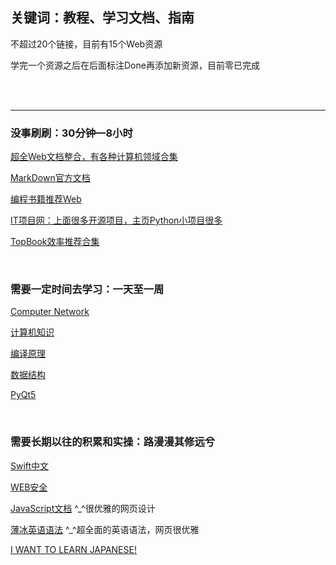 ## 关键词：教程、学习文档、指南

不超过20个链接，目前有15个Web资源

学完一个资源之后在后面标注Done再添加新资源，目前零已完成

<br>

<br>

********

### 没事刷刷：30分钟—8小时

[超全Web文档整合，有各种计算机领域合集](http://liuxuegang.site/book/Book/technical/#java)  

[MarkDown官方文档](https://markdown.com.cn/basic-syntax/line-breaks.html)

[编程书籍推荐Web](https://javaguide.cn/books/cs-basics.html#操作系统)  

[IT项目网：上面很多开源项目，主页Python小项目很多](https://www.itprojects.cn)  

[TopBook效率推荐合集](https://mp.weixin.qq.com/s/wnA7NFz3gxb5vtX_m6wykA)  

<br>

### 需要一定时间去学习：一天至一周

[Computer Network](https://lfool.gitbook.io/computer-network/di-yi-zhang-wang-luo-ji-chu-zhi-shi)  

[计算机知识](https://lfool.gitbook.io/compiling-principle/)  

[编译原理](https://lfool.gitbook.io/compiling-principle/)  

[数据结构](https://lfool.gitbook.io/compiling-principle/)  

[PyQt5](https://doc.itprojects.cn/0001.zhishi/python.0008.pyqt5rumen/index.html#/README)  

[]()  

[]()  

<br>

### 需要长期以往的积累和实操：路漫漫其修远兮

[Swift中文](https://swiftgg.gitbook.io/swift/swift-jiao-cheng/01_the_basics)  

[WEB安全](https://websec.readthedocs.io/zh/latest/index.html)

[JavaScript文档](https://zh.javascript.info)  ^_^很优雅的网页设计

[薄冰英语语法](https://oldwestenglish.github.io/grammar/#/)  ^_^超全面的英语语法，网页很优雅

[I WANT TO LEARN JAPANESE!](https://www.tofugu.com/learn-japanese/)  



